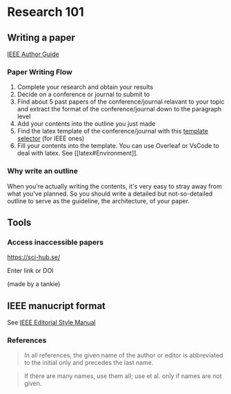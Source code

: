 # Research 101

## Writing a paper

[IEEE Author Guide](https://s3-us-west-2.amazonaws.com/clarivate-scholarone-prod-us-west-2-s1m-public/wwwRoot/prod1/societyimages/tgrs/author_guide_interactive%20English.pdf)

### Paper Writing Flow

1. Complete your research and obtain your results
2. Decide on a conference or journal to submit to
3. Find about 5 past papers of the conference/journal relavant to your topic and extract the format of the conference/journal down to the paragraph level
4. Add your contents into the outline you just made
5. Find the latex template of the conference/journal with this [template selector](https://template-selector.ieee.org/secure/templateSelector/publicationType)  (for IEEE ones)
6. Fill your contents into the template. You can use Overleaf or VsCode to deal with latex. See [[latex#Environment]].

### Why write an outline

When you're actually writing the contents, it's very easy to stray away from what you've planned. So you should write a detailed but not-so-detailed outline to serve as the guideline, the architecture, of your paper.

## Tools

### Access inaccessible papers

<https://sci-hub.se/>

Enter link or DOI

(made by a tankie)

## IEEE manucript format

See [IEEE Editorial Style Manual](https://www.ieee.org/content/dam/ieee-org/ieee/web/org/conferences/style_references_manual.pdf)

### References

> In all references, the given name of the author or editor is abbreviated to the initial only and precedes the last name.

> If there are many names, use them all; use et al. only if names are not given.

